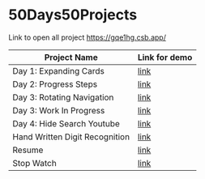 # 50Days50Projects

Link to open all project https://gqe1hg.csb.app/

| Project Name                   | Link for demo                                                                                                                        |
| ------------------------------ | ------------------------------------------------------------------------------------------------------------------------------------ |
| Day 1: Expanding Cards         | [link](https://gqe1hg.csb.app/Day1%20Expanding%20Cards/index.html)                                                                   |
| Day 2: Progress Steps          | [link](https://gqe1hg.csb.app/Day2%20Progress%20Steps/index.html)                                                                    |
| Day 3: Rotating Navigation     | [link](https://gqe1hg.csb.app/Day3%20Rotating%20Navigation/index.html)                                                               |
| Day 3: Work In Progress        | [link](https://gqe1hg.csb.app/pageNotFound.html)                                                                                     |
| Day 4: Hide Search Youtube     | [link](https://gqe1hg.csb.app/Day4%20Hide%20Search%20Widget/index.html)                                                              |
| Hand Written Digit Recognition | [link](https://publuu.com/flip-book/80543/226315/page/4)                                                                             |
| Resume                         | [link](https://gqe1hg.csb.app/doc/Ramchandra_Thapa_Resume.pdf#toolbar=0&navpanes=0&scrollbar=0&view=Fit&pagemode=none&zoom=page-fit) |
| Stop Watch                     | [link](https://xclezb.csb.app/)                                                                                                      |
